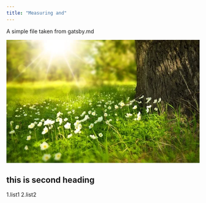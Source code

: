 ```yaml
---
title: "Measuring and"
---
```


A simple file taken from gatsby.md

![picture](./grasspic.png)

## this is second heading
1.list1
2.list2